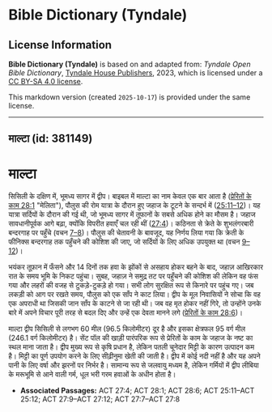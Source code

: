 # Bible Dictionary (Tyndale)

## License Information

**Bible Dictionary (Tyndale)** is based on and adapted from: _Tyndale Open Bible Dictionary_, [Tyndale House Publishers](https://tyndaleopenresources.com/), 2023, which is licensed under a [CC BY-SA 4.0 license](https://creativecommons.org/licenses/by-sa/4.0/legalcode.en).

This markdown version (created `2025-10-17`) is provided under the same license.



--------------------------------

## माल्टा (id: 381149)

माल्टा
======

सिसिली के दक्षिण में, भूमध्य सागर में द्वीप। बाइबल में माल्टा का नाम केवल एक बार आता है ([प्रेरितों के काम 28:1](https://ref.ly/Acts28:1) "मेलिता"), पौलुस की रोम यात्रा के दौरान हुए जहाज के टूटने के सन्दर्भ में ([25:11–12](https://ref.ly/Acts25:11-Acts25:12))। यह यात्रा सर्दियों के दौरान की गई थी, जो भूमध्य सागर में तूफानों के सबसे अधिक होने का मौसम है। जहाज सावधानीपूर्वक आगे बढ़ा, क्योंकि विपरीत हवाएँ चल रही थीं ([27:4](https://ref.ly/Acts27:4))। कठिनता से क्रेते के शुभलंगरबारी बन्दरगाह पर पहुँचे (वचन [7–8](https://ref.ly/Acts27:7-Acts27:8))। पौलुस की चेतावनी के बावजूद, यह निर्णय लिया गया कि क्रेती के फीनिक्स बन्दरगाह तक पहुँचने की कोशिश की जाए, जो सर्दियों के लिए अधिक उपयुक्त था (वचन [9–12](https://ref.ly/Acts27:9-Acts27:12))।

भयंकर तूफ़ान में फँसने और 14 दिनों तक हवा के झोंकों से असहाय होकर बहने के बाद, जहाज़ आखिरकार रात के समय भूमि के निकट पहुंचा। सुबह, जहाज़ ने समुद्र तट पर पहुँचने की कोशिश की लेकिन वह फंस गया और लहरों की वजह से टुकड़े\-टुकड़े हो गया। सभी लोग सुरक्षित रूप से किनारे पर पहुंच गए। जब लकड़ी को आग पर रखते समय, पौलुस को एक साँप ने काट लिया। द्वीप के मूल निवासियों ने सोचा कि वह एक अपराधी था जिसकी जान साँप के काटने से जा रही थी। जब वह मृत होकर नहीं गिरे, तो उन्होंने उनके बारे में अपने विचार पूरी तरह से बदल दिए और उन्हें एक देवता मानने लगे ([प्रेरितों के काम 28:6](https://ref.ly/Acts28:6))।

माल्टा द्वीप सिसिली से लगभग 60 मील (96\.5 किलोमीटर) दूर है और इसका क्षेत्रफल 95 वर्ग मील (246\.1 वर्ग किलोमीटर) है। सेंट पॉल की खाड़ी पारंपरिक रूप से प्रेरितों के काम के जहाज के नष्ट का स्थल माना जाता है। द्वीप मुख्य रूप से कृषि प्रधान है, लेकिन पतली चूनेदार मिट्टी के कारण उत्पादन कम है। मिट्टी का पूर्ण उपयोग करने के लिए सीढ़ीनुमा खेती की जाती है। द्वीप में कोई नदी नहीं है और यह अपने पानी के लिए वर्षा और झरनों पर निर्भर है। सामान्य रूप से जलवायु मध्यम है, लेकिन गर्मियों में द्वीप लीबिया के मरूभूमि से आने वाली गर्म, धूल भरी गरम हवाओं के अधीन होता है।

* **Associated Passages:** ACT 27:4; ACT 28:1; ACT 28:6; ACT 25:11–ACT 25:12; ACT 27:9–ACT 27:12; ACT 27:7–ACT 27:8


